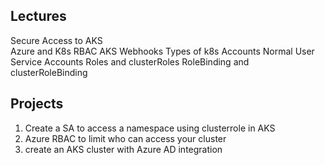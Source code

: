 Lectures                   								
----------                                  
Secure Access to AKS													
Azure and K8s RBAC
AKS Webhooks
Types of k8s Accounts
Normal User 
Service Accounts
Roles and clusterRoles
RoleBinding and clusterRoleBinding



Projects
---------

1. Create a SA to access a namespace using clusterrole in AKS
2. Azure RBAC to limit who can access your cluster
3. create an AKS cluster with Azure AD integration















